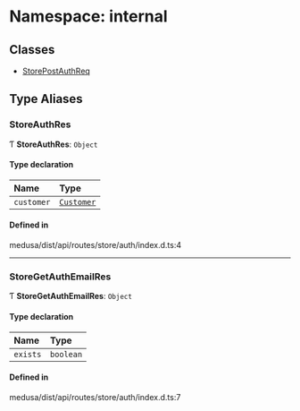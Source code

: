 # Namespace: internal

## Classes

- [StorePostAuthReq](../classes/internal-34.StorePostAuthReq.md)

## Type Aliases

### StoreAuthRes

Ƭ **StoreAuthRes**: `Object`

#### Type declaration

| Name | Type |
| :------ | :------ |
| `customer` | [`Customer`](../classes/internal.Customer.md) |

#### Defined in

medusa/dist/api/routes/store/auth/index.d.ts:4

___

### StoreGetAuthEmailRes

Ƭ **StoreGetAuthEmailRes**: `Object`

#### Type declaration

| Name | Type |
| :------ | :------ |
| `exists` | `boolean` |

#### Defined in

medusa/dist/api/routes/store/auth/index.d.ts:7
